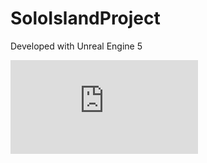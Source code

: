 # SoloIslandProject

Developed with Unreal Engine 5

![Assets Used.pdf](https://github.com/user-attachments/files/17563613/Assets.Used.pdf)
